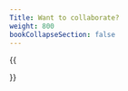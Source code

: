 ```yaml
---
Title: Want to collaborate?
weight: 800
bookCollapseSection: false
---
```



{{<section>}}
<!--Section renders pages in section as definition list, using title and description.
Example
```tpl
{{</* section */>}}
```-->